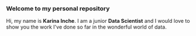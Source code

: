 ### Welcome to my personal repository
Hi, my name is **Karina Inche**. I am a junior **Data Scientist** and I would love to show you the work I've done so far in the wonderful world of data.

<!--
**karinaic/karinaic** is a ✨ _special_ ✨ repository because its `README.md` (this file) appears on your GitHub profile.

Here are some ideas to get you started:

- 🔭 I’m currently working on ...
- 🌱 I’m currently learning ...
- 👯 I’m looking to collaborate on ...
- 🤔 I’m looking for help with ...
- 💬 Ask me about ...
- 📫 How to reach me: ...
- 😄 Pronouns: ...
- ⚡ Fun fact: ...
-->

